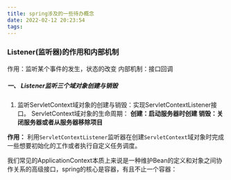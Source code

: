 ```yaml
---
title: spring涉及的一些待办概念
date: 2022-02-12 20:23:54
tags:
---
```


### Listener(监听器)的作用和内部机制

作用：监听某个事件的发生，状态的改变
内部机制：接口回调

##### 一、 Listener监听三个域对象创建与销毁

1. 监听ServletContext域对象的创建与销毁：实现ServletContextListener接口。
   ServletContext域对象的生命周期：
   **创建：启动服务器时创建
   销毁：关闭服务器或者从服务器移除项目**

**作用：** 利用`ServletContextListener`监听器在创建`ServletContext`域对象时完成一些想要初始化的工作或者执行自定义任务调度。





我们常见的ApplicationContext本质上来说是一种维护Bean的定义和对象之间协作关系的高级接口，spring的核心是容器，有且不止一个容器：
